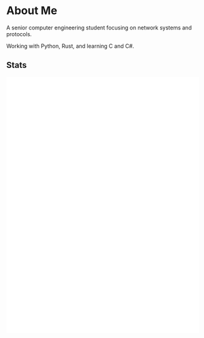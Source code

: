 # About Me

A senior computer engineering student focusing on network systems and protocols.

Working with Python, Rust, and learning C and C#.

## Stats

![Metrics](/github-metrics.svg)
